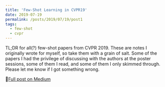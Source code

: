 ```yaml
---
title: 'Few-Shot Learning in CVPR19'
date: 2019-07-19
permalink: /posts/2019/07/19/post1
tags:
  - few-shot
  - cvpr
---
```


TL;DR for all(?) few-shot papers from CVPR 2019. These are notes I originally wrote for myself, so take them with a grain of salt. Some of the papers I had the privilege of discussing with the authors at the poster sessions, some of them I read, and some of them I only skimmed through. Please let me know if I got something wrong.

￿[Full post on Medium](https://towardsdatascience.com/few-shot-learning-in-cvpr19-6c6892fc8c5)
